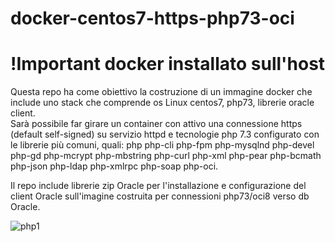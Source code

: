 
# docker-centos7-https-php73-oci
# !Important docker installato sull'host <br>
 
Questa repo ha come obiettivo la costruzione di un immagine docker che include uno stack che comprende os Linux centos7, php73, librerie oracle client. <br>
Sarà possibile far girare un container con attivo una connessione https (default self-signed) su servizio httpd e tecnologie php 7.3 configurato con le librerie più comuni, quali:
 php php-cli php-fpm php-mysqlnd  php-devel php-gd php-mcrypt php-mbstring php-curl php-xml php-pear php-bcmath php-json php-ldap php-xmlrpc php-soap php-oci.<br>
 
<p>Il repo include librerie zip Oracle per l'installazione e configurazione del client Oracle sull'imagine costruita per connessioni php73/oci8 verso db Oracle.</p>

![php1](https://user-images.githubusercontent.com/11073332/103095577-592d8880-4601-11eb-8e63-7d26ebf9a3ba.PNG)


 
